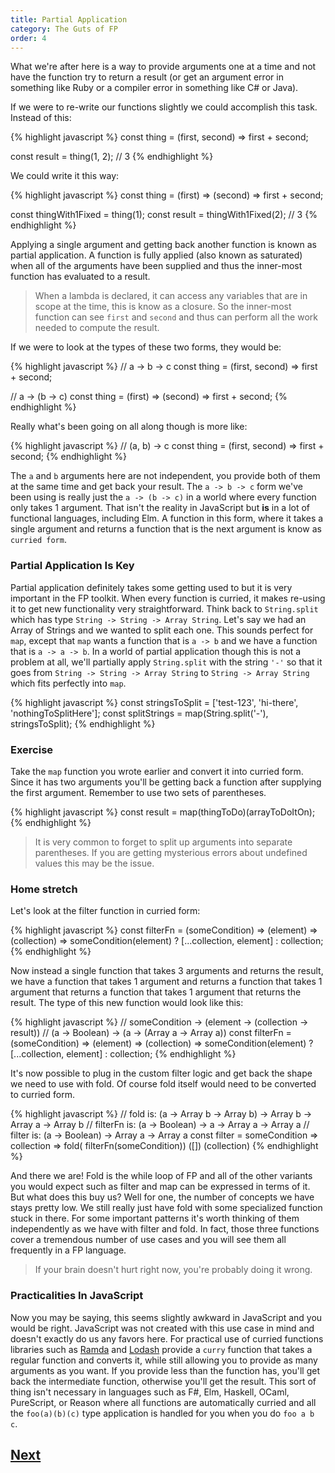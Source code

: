 ```yaml
---
title: Partial Application
category: The Guts of FP
order: 4
---
```


What we're after here is a way to provide arguments one at a time and not have the function try to return a result (or get an argument error in something like Ruby or a compiler error in something like C# or Java).

If we were to re-write our functions slightly we could accomplish this task. Instead of this:

{% highlight javascript %}
  const thing = (first, second) => first + second;

  const result = thing(1, 2); // 3
{% endhighlight %}

We could write it this way:

{% highlight javascript %}
  const thing = (first) => (second) => first + second;

  const thingWith1Fixed = thing(1);
  const result = thingWith1Fixed(2); // 3
{% endhighlight %}

Applying a single argument and getting back another function is known as partial application. A function is fully applied (also known as saturated) when all of the arguments have been supplied and thus the inner-most function has evaluated to a result.

> When a lambda is declared, it can access any variables that are in scope at the time, this is know as a closure. So the inner-most function can see `first` and `second` and thus can perform all the work needed to compute the result.

If we were to look at the types of these two forms, they would be:

{% highlight javascript %}
  // a -> b -> c
  const thing = (first, second) => first + second;

  // a -> (b -> c)
  const thing = (first) => (second) => first + second;
{% endhighlight %}

Really what's been going on all along though is more like:

{% highlight javascript %}
// (a, b) -> c
const thing = (first, second) => first + second;
{% endhighlight %}

The `a` and `b` arguments here are not independent, you provide both of them at the same time and get back your result. The `a -> b -> c` form we've been using is really just the `a -> (b -> c)` in a world where every function only takes 1 argument. That isn't the reality in JavaScript but **is** in a lot of functional languages, including Elm. A function in this form, where it takes a single argument and returns a function that is the next argument is know as `curried form`.

### Partial Application Is Key

Partial application definitely takes some getting used to but it is very important in the FP toolkit. When every function is curried, it makes re-using it to get new functionality very straightforward. Think back to `String.split` which has type `String -> String -> Array String`. Let's say we had an Array of Strings and we wanted to split each one. This sounds perfect for `map`, except that `map` wants a function that is `a -> b` and we have a function that is `a -> a -> b`. In a world of partial application though this is not a problem at all, we'll partially apply `String.split` with the string `'-'` so that it goes from `String -> String -> Array String` to `String -> Array String` which fits perfectly into `map`.

{% highlight javascript %}
  const stringsToSplit = ['test-123', 'hi-there', 'nothingToSplitHere'];
  const splitStrings = map(String.split('-'), stringsToSplit);
{% endhighlight %}

### Exercise

Take the `map` function you wrote earlier and convert it into curried form. Since it has two arguments you'll be getting back a function after supplying the first argument. Remember to use two sets of parentheses.

{% highlight javascript %}
  const result = map(thingToDo)(arrayToDoItOn);
{% endhighlight %}

> It is very common to forget to split up arguments into separate parentheses. If you are getting mysterious errors about undefined values this may be the issue.

### Home stretch

Let's look at the filter function in curried form:

{% highlight javascript %}
  const filterFn = (someCondition) => (element) => (collection) =>
    someCondition(element)
      ? [...collection, element]
      : collection;
{% endhighlight %}

Now instead a single function that takes 3 arguments and returns the result, we have a function that takes 1 argument and returns a function that takes 1 argument that returns a function that takes 1 argument that returns the result. The type of this new function would look like this:

{% highlight javascript %}
  // someCondition  -> (element -> (collection -> result))
  // (a -> Boolean) -> (a       -> (Array a    -> Array a))
  const filterFn = (someCondition) => (element) => (collection) =>
    someCondition(element)
      ? [...collection, element]
      : collection;
{% endhighlight %}

It's now possible to plug in the custom filter logic and get back the shape we need to use with fold. Of course fold itself would need to be converted to curried form.

{% highlight javascript %}
  // fold is: (a -> Array b -> Array b) -> Array b -> Array a -> Array b
  // filterFn is: (a -> Boolean) -> a -> Array a -> Array a
  // filter is: (a -> Boolean) -> Array a -> Array a
  const filter = someCondition => collection =>
    fold(
      filterFn(someCondition))
      ([])
      (collection)
{% endhighlight %}

And there we are! Fold is the while loop of FP and all of the other variants you would expect such as filter and map can be expressed in terms of it. But what does this buy us? Well for one, the number of concepts we have stays pretty low. We still really just have fold with some specialized function stuck in there. For some important patterns it's worth thinking of them independently as we have with filter and fold. In fact, those three functions cover a tremendous number of use cases and you will see them all frequently in a FP language.

> If your brain doesn't hurt right now, you're probably doing it wrong.

### Practicalities In JavaScript

Now you may be saying, this seems slightly awkward in JavaScript and you would be right. JavaScript was not created with this use case in mind and doesn't exactly do us any favors here. For practical use of curried functions libraries such as [Ramda](http://ramdajs.com/) and [Lodash](https://lodash.com/) provide a `curry` function that takes a regular function and converts it, while still allowing you to provide as many arguments as you want. If you provide less than the function has, you'll get back the intermediate function, otherwise you'll get the result. This sort of thing isn't necessary in languages such as F#, Elm, Haskell, OCaml, PureScript, or Reason where all functions are automatically curried and all the `foo(a)(b)(c)` type application is handled for you when you do `foo a b c`.

## [Next](/4-fp-jitsu/compose-yourself)
